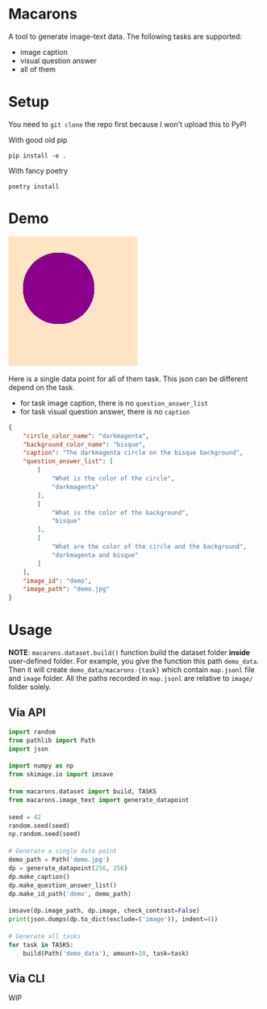 # Macarons

A tool to generate image-text data. The following tasks are supported:
- image caption
- visual question answer
- all of them

# Setup

You need to `git clone` the repo first because I won't upload this to PyPI

With good old pip
```
pip install -e .
```

With fancy poetry
```
poetry install
```

# Demo

![The darkmagenta circle on the bisque background](demo.jpg)

Here is a single data point for all of them task. This json can be different depend on the task.
- for task image caption, there is no `question_answer_list`
- for task visual question answer, there is no `caption`

```json
{
    "circle_color_name": "darkmagenta",
    "background_color_name": "bisque",
    "caption": "The darkmagenta circle on the bisque background",
    "question_answer_list": [
        [
            "What is the color of the circle",
            "darkmagenta"
        ],
        [
            "What is the color of the background",
            "bisque"
        ],
        [
            "What are the color of the circle and the background",
            "darkmagenta and bisque"
        ]
    ],
    "image_id": "demo",
    "image_path": "demo.jpg"
}
```

# Usage

**NOTE**: `macarons.dataset.build()` function build the dataset folder **inside** user-defined folder. For example,
you give the function this path `demo_data`. Then it will create `demo_data/macarons-{task}` which contain `map.jsonl` file and `image` folder. All the paths recorded in `map.jsonl` are relative to `image/` folder solely.

## Via API
```python
import random
from pathlib import Path
import json

import numpy as np
from skimage.io import imsave

from macarons.dataset import build, TASKS
from macarons.image_text import generate_datapoint

seed = 42
random.seed(seed)
np.random.seed(seed)

# Generate a single data point
demo_path = Path('demo.jpg')
dp = generate_datapoint(256, 256)
dp.make_caption()
dp.make_question_answer_list()
dp.make_id_path('demo', demo_path)

imsave(dp.image_path, dp.image, check_contrast=False)
print(json.dumps(dp.to_dict(exclude=('image')), indent=4))

# Generate all tasks
for task in TASKS:
    build(Path('demo_data'), amount=10, task=task)

```

## Via CLI

WIP
